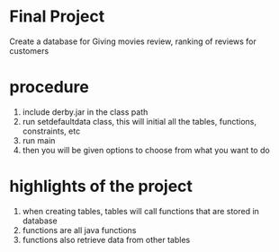 # Final Project 
Create a database for Giving movies review, ranking of reviews for customers

# procedure 
1. include derby.jar in the class path
2. run setdefaultdata class, this will initial all the tables, functions, constraints, etc
3. run main
4. then you will be given options to choose from what you want to do

# highlights of the project
1. when creating tables, tables will call functions that are stored in database
2. functions are all java functions
3. functions also retrieve data from other tables